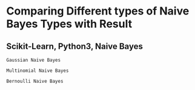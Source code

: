 # Comparing Different types of Naive Bayes Types with Result
## Scikit-Learn, Python3, Naive Bayes

```
Gaussian Naive Bayes 
```
```
Multinomial Naive Bayes
```
```
Bernoulli Naive Bayes  
```

